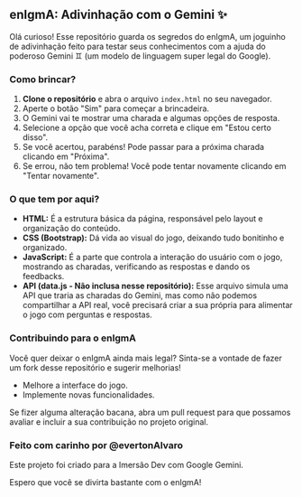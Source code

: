 ## enIgmA: Adivinhação com o Gemini ✨

Olá curioso!  Esse repositório guarda os segredos do enIgmA, um joguinho de adivinhação feito para testar seus conhecimentos com a ajuda do poderoso Gemini ♊️ (um modelo de linguagem super legal do Google).

### Como brincar? 

1. **Clone o repositório** e abra o arquivo `index.html` no seu navegador.
2. Aperte o botão "Sim" para começar a brincadeira.
3. O Gemini vai te mostrar uma charada e algumas opções de resposta.
4. Selecione a opção que você acha correta e clique em "Estou certo disso".
5. Se você acertou, parabéns!  Pode passar para a próxima charada clicando em "Próxima".
6. Se errou, não tem problema! Você pode tentar novamente clicando em "Tentar novamente".

### O que tem por aqui?  

* **HTML:**  É a estrutura básica da página, responsável pelo layout e organização do conteúdo.
* **CSS (Bootstrap):**  Dá vida ao visual do jogo, deixando tudo bonitinho e organizado.
* **JavaScript:**  É a parte que controla a interação do usuário com o jogo, mostrando as charadas, verificando as respostas e dando os feedbacks.
* **API (data.js - Não inclusa nesse repositório):**  Esse arquivo simula uma API que traria as charadas do Gemini, mas como não podemos compartilhar a API real, você precisará criar a sua própria para alimentar o jogo com perguntas e respostas.

### Contribuindo para o enIgmA  

Você quer deixar o enIgmA ainda mais legal?    Sinta-se a vontade de fazer um fork desse repositório e sugerir melhorias! 

* Melhore a interface do jogo.
* Implemente novas funcionalidades.

Se fizer alguma alteração bacana, abra um pull request para que possamos avaliar e incluir a sua contribuição no projeto original.

### Feito com carinho por ‍@evertonAlvaro

Este projeto foi criado para a Imersão Dev com Google Gemini.  

Espero que você se divirta bastante com o enIgmA! 
